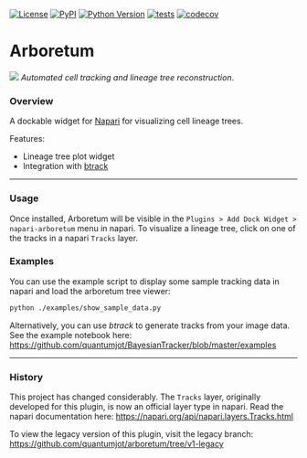 <!--[![Downloads](https://pepy.tech/badge/napari-arboretum)](https://pepy.tech/project/napari-arboretum)-->
[![License](https://img.shields.io/pypi/l/napari-arboretum.svg?color=green)](https://github.com/lowe-lab-ucl/napari-arboretum/raw/master/LICENSE)
[![PyPI](https://img.shields.io/pypi/v/napari-arboretum.svg?color=green)](https://pypi.org/project/napari-arboretum)
[![Python Version](https://img.shields.io/pypi/pyversions/napari-arboretum.svg?color=green)](https://python.org)
[![tests](https://github.com/lowe-lab-ucl/arboretum/workflows/tests/badge.svg)](https://github.com/quantumjot/arboretum/actions)
[![codecov](https://codecov.io/gh/lowe-lab-ucl/arboretum/branch/master/graph/badge.svg?token=2M2HhM60op)](https://codecov.io/gh/lowe-lab-ucl/arboretum)

# Arboretum


![](https://raw.githubusercontent.com/lowe-lab-ucl/arboretum/master/examples/arboretum.gif)
*Automated cell tracking and lineage tree reconstruction*.

### Overview

A dockable widget for [Napari](https://github.com/napari) for visualizing cell lineage trees.

Features:
+ Lineage tree plot widget
+ Integration with [btrack](https://github.com/quantumjot/BayesianTracker)

---

### Usage

Once installed, Arboretum will be visible in the `Plugins > Add Dock Widget > napari-arboretum` menu in napari.  To visualize a lineage tree, click on one of the tracks in a napari `Tracks` layer.



### Examples

You can use the example script to display some sample tracking data in napari and load the arboretum tree viewer:

```sh
python ./examples/show_sample_data.py
```

Alternatively, you can use *btrack* to generate tracks from your image data. See the example notebook here:
https://github.com/quantumjot/BayesianTracker/blob/master/examples

---

### History

This project has changed considerably. The `Tracks` layer, originally developed for this plugin, is now an official layer type in napari. Read the napari documentation here:
 https://napari.org/api/napari.layers.Tracks.html


To view the legacy version of this plugin, visit the legacy branch:
https://github.com/quantumjot/arboretum/tree/v1-legacy

